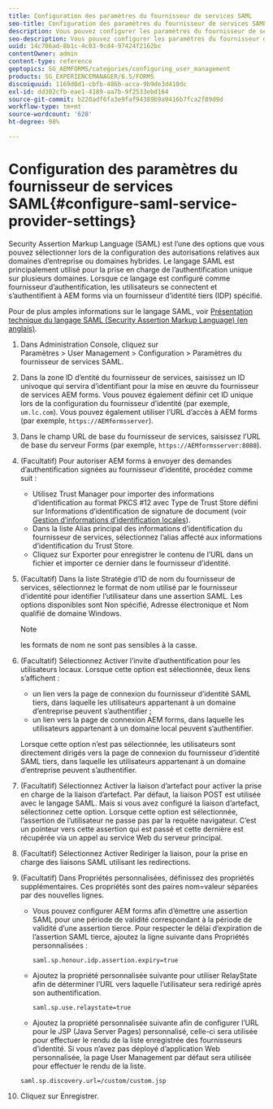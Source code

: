 ```yaml
---
title: Configuration des paramètres du fournisseur de services SAML
seo-title: Configuration des paramètres du fournisseur de services SAML
description: Vous pouvez configurer les paramètres du fournisseur de services SAML pour permettre aux utilisateurs de se connecter et de s’authentifier auprès d’AEM forms via un fournisseur d’identité tiers (IDP) spécifié.
seo-description: Vous pouvez configurer les paramètres du fournisseur de services SAML pour permettre aux utilisateurs de se connecter et de s’authentifier auprès d’AEM forms via un fournisseur d’identité tiers (IDP) spécifié.
uuid: 14c706ad-8b1c-4c03-9cd4-97424f2162bc
contentOwner: admin
content-type: reference
geptopics: SG_AEMFORMS/categories/configuring_user_management
products: SG_EXPERIENCEMANAGER/6.5/FORMS
discoiquuid: 1169d0d1-cbfb-486b-acca-9b9de3d410dc
exl-id: dd302cfb-eae1-4189-aa7b-9f2533ebd164
source-git-commit: b220adf6fa3e9faf94389b9a9416b7fca2f89d9d
workflow-type: tm+mt
source-wordcount: '628'
ht-degree: 98%

---
```


# Configuration des paramètres du fournisseur de services SAML{#configure-saml-service-provider-settings}

Security Assertion Markup Language (SAML) est l’une des options que vous pouvez sélectionner lors de la configuration des autorisations relatives aux domaines d’entreprise ou domaines hybrides. Le langage SAML est principalement utilisé pour la prise en charge de l’authentification unique sur plusieurs domaines. Lorsque ce langage est configuré comme fournisseur d’authentification, les utilisateurs se connectent et s’authentifient à AEM forms via un fournisseur d’identité tiers (IDP) spécifié.

Pour de plus amples informations sur le langage SAML, voir [Présentation technique du langage SAML (Security Assertion Markup Language) (en anglais)](https://www.oasis-open.org/committees/download.php/20645/sstc-saml-tech-overview-2%200-draft-10.pdf).

1. Dans Administration Console, cliquez sur Paramètres > User Management > Configuration > Paramètres du fournisseur de services SAML.
1. Dans la zone ID d’entité du fournisseur de services, saisissez un ID univoque qui servira d’identifiant pour la mise en œuvre du fournisseur de services AEM forms. Vous pouvez également définir cet ID unique lors de la configuration du fournisseur d’identité (par exemple, `um.lc.com`). Vous pouvez également utiliser l’URL d’accès à AEM forms (par exemple, `https://AEMformsserver`).
1. Dans le champ URL de base du fournisseur de services, saisissez l’URL de base du serveur Forms (par exemple, `https://AEMformsserver:8080`).
1. (Facultatif) Pour autoriser AEM forms à envoyer des demandes d’authentification signées au fournisseur d’identité, procédez comme suit :

   * Utilisez Trust Manager pour importer des informations d’identification au format PKCS #12 avec Type de Trust Store défini sur Informations d’identification de signature de document (voir [Gestion d’informations d’identification locales](/help/forms/using/admin-help/local-credentials.md#managing-local-credentials)).
   * Dans la liste Alias principal des informations d’identification du fournisseur de services, sélectionnez l’alias affecté aux informations d’identification du Trust Store.
   * Cliquez sur Exporter pour enregistrer le contenu de l’URL dans un fichier et importer ce dernier dans le fournisseur d’identité.

1. (Facultatif) Dans la liste Stratégie d’ID de nom du fournisseur de services, sélectionnez le format de nom utilisé par le fournisseur d’identité pour identifier l’utilisateur dans une assertion SAML. Les options disponibles sont Non spécifié, Adresse électronique et Nom qualifié de domaine Windows.

   >[!NOTE]
   >
   >les formats de nom ne sont pas sensibles à la casse.

1. (Facultatif) Sélectionnez Activer l’invite d’authentification pour les utilisateurs locaux. Lorsque cette option est sélectionnée, deux liens s’affichent :

   * un lien vers la page de connexion du fournisseur d’identité SAML tiers, dans laquelle les utilisateurs appartenant à un domaine d’entreprise peuvent s’authentifier ;
   * un lien vers la page de connexion AEM forms, dans laquelle les utilisateurs appartenant à un domaine local peuvent s’authentifier.

   Lorsque cette option n’est pas sélectionnée, les utilisateurs sont directement dirigés vers la page de connexion du fournisseur d’identité SAML tiers, dans laquelle les utilisateurs appartenant à un domaine d’entreprise peuvent s’authentifier.

1. (Facultatif) Sélectionnez Activer la liaison d’artefact pour activer la prise en charge de la liaison d’artefact. Par défaut, la liaison POST est utilisée avec le langage SAML. Mais si vous avez configuré la liaison d’artefact, sélectionnez cette option. Lorsque cette option est sélectionnée, l’assertion de l’utilisateur ne passe pas par la requête navigateur. C’est un pointeur vers cette assertion qui est passé et cette dernière est récupérée via un appel au service Web du serveur principal.
1. (Facultatif) Sélectionnez Activer Rediriger la liaison, pour la prise en charge des liaisons SAML utilisant les redirections.
1. (Facultatif) Dans Propriétés personnalisées, définissez des propriétés supplémentaires. Ces propriétés sont des paires nom=valeur séparées par des nouvelles lignes.

   * Vous pouvez configurer AEM forms afin d’émettre une assertion SAML pour une période de validité correspondant à la période de validité d’une assertion tierce. Pour respecter le délai d’expiration de l’assertion SAML tierce, ajoutez la ligne suivante dans Propriétés personnalisées :

      `saml.sp.honour.idp.assertion.expiry=true`

   * Ajoutez la propriété personnalisée suivante pour utiliser RelayState afin de déterminer l’URL vers laquelle l’utilisateur sera redirigé après son authentification.

      `saml.sp.use.relaystate=true`

   * Ajoutez la propriété personnalisée suivante afin de configurer l’URL pour le JSP (Java Server Pages) personnalisé, celle-ci sera utilisée pour effectuer le rendu de la liste enregistrée des fournisseurs d’identité. Si vous n’avez pas déployé d’application Web personnalisée, la page User Management par défaut sera utilisée pour effectuer le rendu de la liste.

   `saml.sp.discovery.url=/custom/custom.jsp`

1. Cliquez sur Enregistrer.
